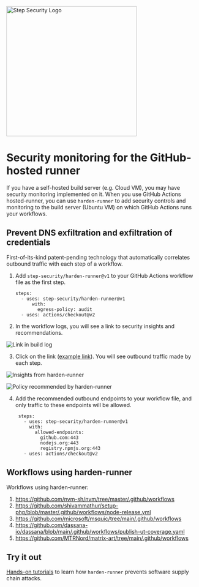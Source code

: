 <p align="left">
  <img src="https://step-security-images.s3.us-west-2.amazonaws.com/Final-Logo-06.png" alt="Step Security Logo" width="340">
</p>

# Security monitoring for the GitHub-hosted runner

If you have a self-hosted build server (e.g. Cloud VM), you may have security monitoring implemented on it. When you use GitHub Actions hosted-runner, you can use `harden-runner` to add security controls and monitoring to the build server (Ubuntu VM) on which GitHub Actions runs your workflows.

## Prevent DNS exfiltration and exfiltration of credentials
First-of-its-kind patent-pending technology that automatically correlates outbound traffic with each step of a workflow.

1. Add `step-security/harden-runner@v1` to your GitHub Actions workflow file as the first step. 

    ```
    steps:
      - uses: step-security/harden-runner@v1
          with:
            egress-policy: audit
      - uses: actions/checkout@v2
    ```

2. In the workflow logs, you will see a link to security insights and recommendations.  

<p align="left">
  <img src="https://step-security-images.s3.us-west-2.amazonaws.com/build_log_link.png" alt="Link in build log" >
</p>

3. Click on the link ([example link](https://app.stepsecurity.io/github/nvm-sh/nvm/actions/runs/1547131792)). You will see outbound traffic made by each step.

<p align="left">
  <img src="https://step-security-images.s3.us-west-2.amazonaws.com/insights1.png" alt="Insights from harden-runner" >
</p>
<p align="left">
  <img src="https://step-security-images.s3.us-west-2.amazonaws.com/policy.png" alt="Policy recommended by harden-runner" >
</p>

4. Add the recommended outbound endpoints to your workflow file, and only traffic to these endpoints will be allowed.

   ```
    steps:
      - uses: step-security/harden-runner@v1
        with:
          allowed-endpoints:
            github.com:443
            nodejs.org:443
            registry.npmjs.org:443
      - uses: actions/checkout@v2
    ```

## Workflows using harden-runner

Workflows using harden-runner:
1. https://github.com/nvm-sh/nvm/tree/master/.github/workflows
2. https://github.com/shivammathur/setup-php/blob/master/.github/workflows/node-release.yml
3. https://github.com/microsoft/msquic/tree/main/.github/workflows
4. https://github.com/dassana-io/dassana/blob/main/.github/workflows/publish-ut-coverage.yaml
5. https://github.com/MTRNord/matrix-art/tree/main/.github/workflows

## Try it out

[Hands-on tutorials](https://github.com/step-security/supply-chain-goat) to learn how `harden-runner` prevents software supply chain attacks.
